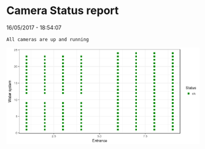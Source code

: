 Camera Status report
================
16/05/2017 - 18:54:07

    All cameras are up and running

![](camreport_files/figure-markdown_github/unnamed-chunk-2-1.png)
